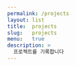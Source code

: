 ```yaml
---
permalink: /projects
layout: list
title:  projects
slug:   projects
menu:   true
description: >
  프로젝트를 기록합니다
---
```


